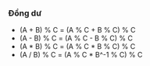 ### Đồng dư 
- (A + B) % C = (A % C + B % C) % C
- (A - B) % C = (A % C - B % C) % C
- (A * B) % C = (A % C * B % C) % C
- (A / B) % C = (A % C * B^-1 % C) % C 